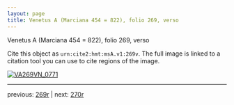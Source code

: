 ```yaml
---
layout: page
title: Venetus A (Marciana 454 = 822), folio 269, verso
---
```


Venetus A (Marciana 454 = 822), folio 269, verso

Cite this object as `urn:cite2:hmt:msA.v1:269v`.  The full image is linked to a citation tool you can use to cite regions of the image.

[![VA269VN_0771](http://www.homermultitext.org/iipsrv?IIIF=/project/homer/pyramidal/deepzoom/hmt/vaimg/2017a/VA269VN_0771.tif/full/800,/0/default.jpg)](http://www.homermultitext.org/ict2/?urn=urn:cite2:hmt:vaimg.2017a:VA269VN_0771) 

---

previous:  [269r](../269r/) | next: [270r](../270r/)